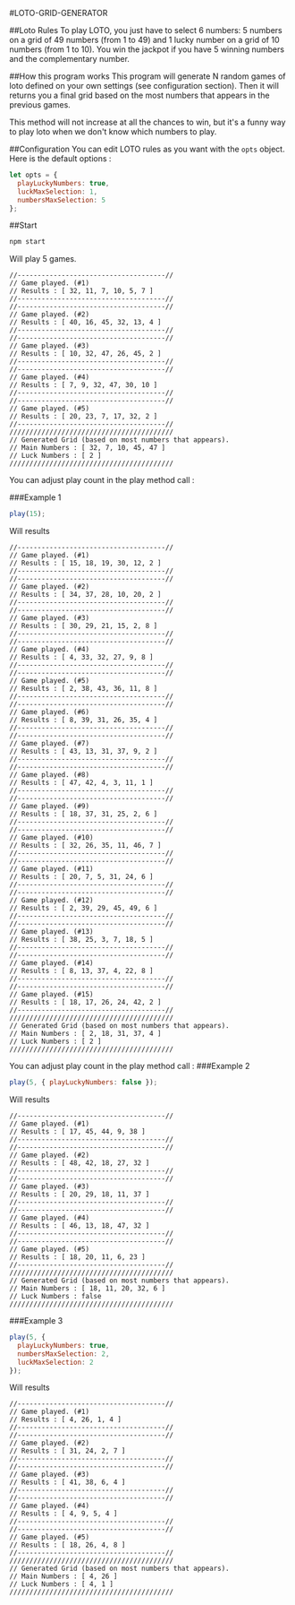 #LOTO-GRID-GENERATOR

##Loto Rules
To play LOTO, you just have to select 6 numbers: 5 numbers on a grid of 49 numbers (from 1 to 49) and 1 lucky number on a grid of 10 numbers (from 1 to 10). 
You win the jackpot if you have 5 winning numbers and the complementary number.

##How this program works
This program will generate N random games of loto defined on your own settings (see configuration section).
Then it will returns you a final grid based on the most numbers that appears in the previous games.

This method will not increase at all the chances to win, but it's a funny way to play loto when we don't know which numbers to play.

##Configuration
You can edit LOTO rules as you want with the `opts` object.
Here is the default options : 
```javascript
let opts = {
  playLuckyNumbers: true,
  luckMaxSelection: 1,
  numbersMaxSelection: 5
};
```

##Start
```bash
npm start
```
Will play 5 games.
```
//-------------------------------------//
// Game played. (#1)
// Results : [ 32, 11, 7, 10, 5, 7 ]
//-------------------------------------//
//-------------------------------------//
// Game played. (#2)
// Results : [ 40, 16, 45, 32, 13, 4 ]
//-------------------------------------//
//-------------------------------------//
// Game played. (#3)
// Results : [ 10, 32, 47, 26, 45, 2 ]
//-------------------------------------//
//-------------------------------------//
// Game played. (#4)
// Results : [ 7, 9, 32, 47, 30, 10 ]
//-------------------------------------//
//-------------------------------------//
// Game played. (#5)
// Results : [ 20, 23, 7, 17, 32, 2 ]
//-------------------------------------//
/////////////////////////////////////////
// Generated Grid (based on most numbers that appears).
// Main Numbers : [ 32, 7, 10, 45, 47 ]
// Luck Numbers : [ 2 ]
/////////////////////////////////////////
```

You can adjust play count in the play method call : 

###Example 1
```javascript
play(15);
```
Will results
```
//-------------------------------------//
// Game played. (#1)
// Results : [ 15, 18, 19, 30, 12, 2 ]
//-------------------------------------//
//-------------------------------------//
// Game played. (#2)
// Results : [ 34, 37, 28, 10, 20, 2 ]
//-------------------------------------//
//-------------------------------------//
// Game played. (#3)
// Results : [ 30, 29, 21, 15, 2, 8 ]
//-------------------------------------//
//-------------------------------------//
// Game played. (#4)
// Results : [ 4, 33, 32, 27, 9, 8 ]
//-------------------------------------//
//-------------------------------------//
// Game played. (#5)
// Results : [ 2, 38, 43, 36, 11, 8 ]
//-------------------------------------//
//-------------------------------------//
// Game played. (#6)
// Results : [ 8, 39, 31, 26, 35, 4 ]
//-------------------------------------//
//-------------------------------------//
// Game played. (#7)
// Results : [ 43, 13, 31, 37, 9, 2 ]
//-------------------------------------//
//-------------------------------------//
// Game played. (#8)
// Results : [ 47, 42, 4, 3, 11, 1 ]
//-------------------------------------//
//-------------------------------------//
// Game played. (#9)
// Results : [ 18, 37, 31, 25, 2, 6 ]
//-------------------------------------//
//-------------------------------------//
// Game played. (#10)
// Results : [ 32, 26, 35, 11, 46, 7 ]
//-------------------------------------//
//-------------------------------------//
// Game played. (#11)
// Results : [ 20, 7, 5, 31, 24, 6 ]
//-------------------------------------//
//-------------------------------------//
// Game played. (#12)
// Results : [ 2, 39, 29, 45, 49, 6 ]
//-------------------------------------//
//-------------------------------------//
// Game played. (#13)
// Results : [ 38, 25, 3, 7, 18, 5 ]
//-------------------------------------//
//-------------------------------------//
// Game played. (#14)
// Results : [ 8, 13, 37, 4, 22, 8 ]
//-------------------------------------//
//-------------------------------------//
// Game played. (#15)
// Results : [ 18, 17, 26, 24, 42, 2 ]
//-------------------------------------//
/////////////////////////////////////////
// Generated Grid (based on most numbers that appears).
// Main Numbers : [ 2, 18, 31, 37, 4 ]
// Luck Numbers : [ 2 ]
/////////////////////////////////////////
```

You can adjust play count in the play method call : 
###Example 2
```javascript
play(5, { playLuckyNumbers: false });
```
Will results
```
//-------------------------------------//
// Game played. (#1)
// Results : [ 17, 45, 44, 9, 38 ]
//-------------------------------------//
//-------------------------------------//
// Game played. (#2)
// Results : [ 48, 42, 18, 27, 32 ]
//-------------------------------------//
//-------------------------------------//
// Game played. (#3)
// Results : [ 20, 29, 18, 11, 37 ]
//-------------------------------------//
//-------------------------------------//
// Game played. (#4)
// Results : [ 46, 13, 18, 47, 32 ]
//-------------------------------------//
//-------------------------------------//
// Game played. (#5)
// Results : [ 18, 20, 11, 6, 23 ]
//-------------------------------------//
/////////////////////////////////////////
// Generated Grid (based on most numbers that appears).
// Main Numbers : [ 18, 11, 20, 32, 6 ]
// Luck Numbers : false
/////////////////////////////////////////
```
###Example 3
```javascript
play(5, { 
  playLuckyNumbers: true, 
  numbersMaxSelection: 2, 
  luckMaxSelection: 2 
});
```
Will results
```
//-------------------------------------//
// Game played. (#1)
// Results : [ 4, 26, 1, 4 ]
//-------------------------------------//
//-------------------------------------//
// Game played. (#2)
// Results : [ 31, 24, 2, 7 ]
//-------------------------------------//
//-------------------------------------//
// Game played. (#3)
// Results : [ 41, 38, 6, 4 ]
//-------------------------------------//
//-------------------------------------//
// Game played. (#4)
// Results : [ 4, 9, 5, 4 ]
//-------------------------------------//
//-------------------------------------//
// Game played. (#5)
// Results : [ 18, 26, 4, 8 ]
//-------------------------------------//
/////////////////////////////////////////
// Generated Grid (based on most numbers that appears).
// Main Numbers : [ 4, 26 ]
// Luck Numbers : [ 4, 1 ]
/////////////////////////////////////////
```